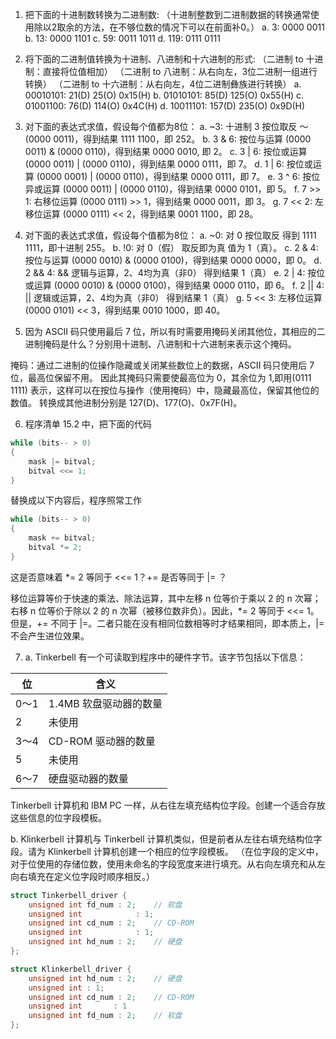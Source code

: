 1. 把下面的十进制数转换为二进制数:
（十进制整数到二进制数据的转换通常使用除以2取余的方法，在不够位数的情况下可以在前面补0。）
a. 3:        0000 0011
b. 13:       0000 1101
c. 59:       0011 1011
d. 119:      0111 0111

2. 将下面的二进制值转换为十进制、八进制和十六进制的形式:
（二进制 to 十进制：直接将位值相加）
（二进制 to 八进制：从右向左，3位二进制一组进行转换）
（二进制 to 十六进制：从右向左，4位二进制彝族进行转换）
a. 00010101:         21(D)       25(O)       0x15(H)
b. 01010101:         85(D)       125(O)      0x55(H)
c. 01001100:         76(D)       114(O)      0x4C(H)
d. 10011101:         157(D)      235(O)      0x9D(H)

3. 对下面的表达式求值，假设每个值都为8位：
a. ~3:               十进制 3 按位取反       ～(0000 0011)，得到结果 1111 1100，即 252。
b. 3 & 6:            按位与运算              (0000 0011) & (0000 0110)，得到结果 0000 0010, 即 2。
c. 3 | 6:            按位或运算              (0000 0011) | (0000 0110)，得到结果 0000 0111，即 7。
d. 1 | 6:            按位或运算              (0000 0001) | (0000 0110)，得到结果 0000 0111，即 7。
e. 3 ^ 6:            按位异或运算            (0000 0011) | (0000 0110)，得到结果 0000 0101，即 5。
f. 7 >> 1:           右移位运算              (0000 0111) >> 1，得到结果 0000 0011，即 3。
g. 7 << 2:           左移位运算              (0000 0111) << 2，得到结果 0001 1100，即 28。

4. 对下面的表达式求值，假设每个值都为8位：
a. ~0:              对 0 按位取反           得到 1111 1111，即十进制 255。
b. !0:              对 0（假） 取反即为真           值为 1（真）。
c. 2 & 4:           按位与运算              (0000 0010) & (0000 0100)，得到结果 0000 0000，即 0。
d. 2 && 4:          && 逻辑与运算，2、4均为真（非0）        得到结果 1（真）
e. 2 | 4:           按位或运算              (0000 0010) & (0000 0100)，得到结果 0000 0110，即 6。
f. 2 || 4:          || 逻辑或运算，2、4均为真（非0）        得到结果 1（真）
g. 5 << 3:          左移位运算              (0000 0101) << 3，得到结果 0010 1000，即 40。

5. 因为 ASCII 码只使用最后 7 位，所以有时需要用掩码关闭其他位，其相应的二进制掩码是什么？分别用十进制、八进制和十六进制来表示这个掩码。

掩码：通过二进制的位操作隐藏或关闭某些数位上的数据，ASCII 码只使用后 7 位，最高位保留不用。
因此其掩码只需要使最高位为 0，其余位为 1,即用(0111 1111) 表示，这样可以在按位与操作（使用掩码）中，隐藏最高位，保留其他位的数值。
转换成其他进制分别是 127(D)、177(O)、0x7F(H)。

6. 程序清单 15.2 中，把下面的代码
```c
while (bits-- > 0)
{
    mask |= bitval;
    bitval <<= 1;
}
```
替换成以下内容后，程序照常工作
```c
while (bits-- > 0)
{
    mask += bitval;
    bitval *= 2;
}
```
这是否意味着 *= 2 等同于 <<= 1？+= 是否等同于 |= ？

移位运算等价于快速的乘法、除法运算，其中左移 n 位等价于乘以 2 的 n 次幂；右移 n 位等价于除以 2 的 n 次幂（被移位数非负）。因此，*= 2 等同于 <<= 1。
但是，+= 不同于 |=。二者只能在没有相同位数相等时才结果相同，即本质上，|= 不会产生进位效果。

7. a. Tinkerbell 有一个可读取到程序中的硬件字节。该字节包括以下信息：

| 位   | 含义                   |
| ---- | ---------------------- |
| 0～1 | 1.4MB 软盘驱动器的数量 |
| 2    | 未使用                 |
| 3～4 | CD-ROM 驱动器的数量    |
| 5    | 未使用                 |
| 6～7 | 硬盘驱动器的数量       |

Tinkerbell 计算机和 IBM PC 一样，从右往左填充结构位字段。创建一个适合存放这些信息的位字段模板。

b. Klinkerbell 计算机与 Tinkerbell 计算机类似，但是前者从左往右填充结构位字段。请为 Klinkerbell 计算机创建一个相应的位字段模板。
（在位字段的定义中，对于位使用的存储位数，使用未命名的字段宽度来进行填充。从右向左填充和从左向右填充在定义位字段时顺序相反。）
```c
struct Tinkerbell_driver {
    unsigned int fd_num : 2;    // 软盘
    unsigned int            : 1;
    unsigned int cd_num : 2;    // CD-ROM
    unsigned int            : 1;
    unsigned int hd_num : 2;    // 硬盘
};

struct Klinkerbell_driver {
    unsigned int hd_num : 2;    // 硬盘
    unsigned int : 1;
    unsigned int cd_num : 2;    // CD-ROM
    unsigned int       : 1
    unsigned int fd_num : 2;    // 软盘
};
```